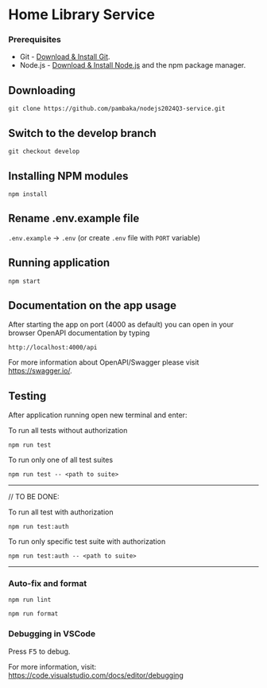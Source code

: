 # Home Library Service

### Prerequisites

- Git - [Download & Install Git](https://git-scm.com/downloads).
- Node.js - [Download & Install Node.js](https://nodejs.org/en/download/) and the npm package manager.

## Downloading

```
git clone https://github.com/pambaka/nodejs2024Q3-service.git
```

## Switch to the develop branch

```
git checkout develop
```

## Installing NPM modules

```
npm install
```

## Rename .env.example file

`.env.example` -> `.env` (or create `.env` file with `PORT` variable)

## Running application

```
npm start
```

## Documentation on the app usage

After starting the app on port (4000 as default) you can open
in your browser OpenAPI documentation by typing 

```http://localhost:4000/api```

For more information about OpenAPI/Swagger please visit https://swagger.io/.

## Testing

After application running open new terminal and enter:

To run all tests without authorization

```
npm run test
```

To run only one of all test suites

```
npm run test -- <path to suite>
```
---
// TO BE DONE:

To run all test with authorization

```
npm run test:auth
```

To run only specific test suite with authorization

```
npm run test:auth -- <path to suite>
```
---

### Auto-fix and format

```
npm run lint
```

```
npm run format
```

### Debugging in VSCode

Press <kbd>F5</kbd> to debug.

For more information, visit: https://code.visualstudio.com/docs/editor/debugging

